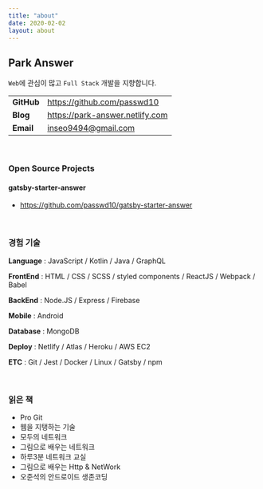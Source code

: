 ```yaml
---
title: "about"
date: 2020-02-02
layout: about
---
```


## Park Answer

`Web`에 관심이 많고 `Full Stack` 개발을 지향합니다.

|             |                                 |
|:------------| :------------------------------ |
| **GitHub**  | https://github.com/passwd10     |
| **Blog**    | https://park-answer.netlify.com |
| **Email**   | inseo9494@gmail.com             |

<br />

### Open Source Projects

#### **gatsby-starter-answer**

- https://github.com/passwd10/gatsby-starter-answer

<br />

### 경험 기술

**Language** : JavaScript / Kotlin / Java / GraphQL

**FrontEnd** : HTML / CSS / SCSS / styled components / ReactJS / Webpack / Babel

**BackEnd** : Node.JS / Express / Firebase

**Mobile** : Android

**Database** : MongoDB

**Deploy** : Netlify / Atlas / Heroku / AWS EC2

**ETC** : Git / Jest / Docker / Linux / Gatsby / npm

<br />

### 읽은 책

- Pro Git
- 웹을 지탱하는 기술
- 모두의 네트워크
- 그림으로 배우는 네트워크
- 하루3분 네트워크 교실
- 그림으로 배우는 Http & NetWork
- 오준석의 안드로이드 생존코딩
